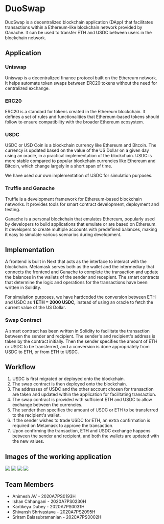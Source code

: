 # DuoSwap
DuoSwap is a decentralized blockchain application (DApp) that facilitates transactions within a Ethereum-like blockchain network provided by Ganache. It can be used to transfer ETH and USDC between users in the blockchain network.

## Application

### Uniswap
Uniswap is a decentralized finance protocol built on the Ethereum network. It helps automate token swaps between ERC20 tokens without the need for centralized exchange.

### ERC20
ERC20 is a standard for tokens created in the Ethereum blockchain. It defines a set of rules and functionalities that Ethereum-based tokens should follow to ensure compatibility with the broader Ethereum ecosystem.

### USDC
USDC or USD Coin is a blockchain currency like Ethereum and Bitcoin. The currency is updated based on the value of the US Dollar on a given day using an oracle, in a practical implementation of the blockchain. USDC is more stable compared to popular blockchain currencies like Ethereum and Bitcoin, which change largely in a short span of time.

We have used our own implementation of USDC for simulation purposes.

### Truffle and Ganache
Truffle is a development framework for Ethereum-based blockchain networks. It provides tools for smart contract development, deployment and testing.

Ganache is a personal blockchain that emulates Ethereum, popularly used by developers to build applications that emulate or are based on Ethereum. It developers to create multiple accounts with predefined balances, making it easy to simulate various scenarios during development.

## Implementation
A frontend is built in Next that acts as the interface to interact with the blockchain. Metamask serves both as the wallet and the intermediary that connects the frontend and Ganache to complete the transaction and update the balances in the wallets of the sender and recepient. The smart contracts that determine the logic and operations for the transactions have been written in Solidity.

For simulation purposes, we have hardcoded the conversion between ETH and USDC as **1 ETH = 2000 USDC**, instead of using an oracle to fetch the current value of the US Dollar.

### Swap Contract
A smart contract has been written in Solidity to facilitate the transaction between the sender and recipient. The sender's and recipient's address is taken by the contract initially. Then the sender specifies the amount of ETH or USDC to be transferred, and a conversion is done appropriately from USDC to ETH, or from ETH to USDC.

## Workflow
1. USDC is first migrated or deployed onto the blockchain.
2. The swap contract is then deployed onto the blockchain.
3. The addresses of USDC and the other account chosen for transaction are taken and updated within the application for facilitating transaction.
4. The swap contract is provided with sufficient ETH and USDC to allow exchange between the currencies.
5. The sender then specifies the amount of USDC or ETH to be transferred to the recipient's wallet.
6. If the sender wishes to trade USDC for ETH, an extra confirmation is required on Metamask to approve the transaction.
7. Upon confirming the transaction, ETH and USDC exchange happens between the sender and recipient, and both the wallets are updated with the new values.

## Images of the working application
<img src='./DuoSwap_Contracts/images/application-frontend.jpeg'>

<img src='./DuoSwap_Contracts/images/ganache.jpeg'>

<img src='./DuoSwap_Contracts/images/wallet.jpeg'>

<img src='./DuoSwap_Contracts/images/application-frontend-with-wallet.jpeg'>


## Team Members
- Animesh AV - 2020A7PS0193H
- Ishan Chhangani - 2020A7PS0230H
- Kartikeya Dubey - 2020A7PS0031H
- Shivansh Shrivastava - 2020A7PS2095H
- Sriram Balasubramanian - 2020A7PS0002H